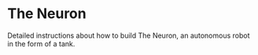 # The Neuron
Detailed instructions about how to build The Neuron, an autonomous robot in the form of a tank.
